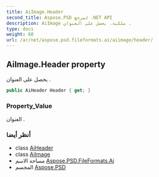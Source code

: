 ```yaml
---
title: AiImage.Header
second_title: Aspose.PSD لمرجع .NET API
description: AiImage ملكية. يحصل على العنوان .
type: docs
weight: 60
url: /ar/net/aspose.psd.fileformats.ai/aiimage/header/
---
```

## AiImage.Header property

يحصل على العنوان .

```csharp
public AiHeader Header { get; }
```

### Property_Value

العنوان .

### أنظر أيضا

* class [AiHeader](../../aiheader/)
* class [AiImage](../)
* مساحة الاسم [Aspose.PSD.FileFormats.Ai](../../aiimage/)
* المجسم [Aspose.PSD](../../../)


